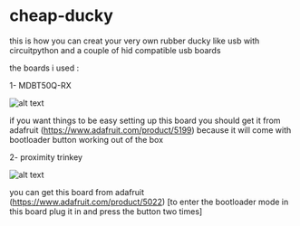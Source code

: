 # cheap-ducky

this is how you can creat your very own rubber ducky like usb with circuitpython and a couple of hid compatible usb boards 

the boards i used :

1- MDBT50Q-RX 

![alt text](https://raw.githubusercontent.com/mr-nobody20/cheap-ducky/main/pics/raytac_mdbt50q-rx.jpg?token=GHSAT0AAAAAABOZJU7S2WCJ2SPUGIOUA6QYYPJKGTA)

if you want things to be easy setting up this board you should get it from adafruit (https://www.adafruit.com/product/5199) because it will come with bootloader button working out of the box 


2- proximity trinkey

![alt text](https://raw.githubusercontent.com/mr-nobody20/cheap-ducky/main/pics/proximity_trinkey.jpg?token=GHSAT0AAAAAABOZJU7S754Q4VJSJK5M4MROYPJKKTQ)

you can get this board from adafruit (https://www.adafruit.com/product/5022) [to enter the bootloader mode in this board plug it in and press the button two times]
